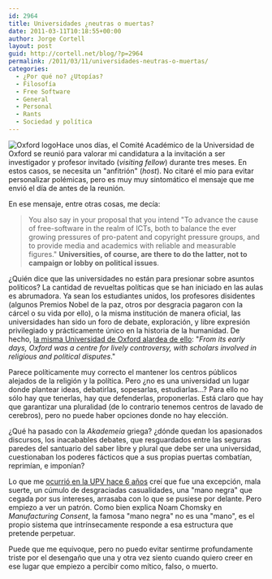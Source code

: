 ```yaml
---
id: 2964
title: Universidades ¿neutras o muertas?
date: 2011-03-11T10:18:55+00:00
author: Jorge Cortell
layout: post
guid: http://cortell.net/blog/?p=2964
permalink: /2011/03/11/universidades-neutras-o-muertas/
categories:
  - ¿Por qué no? ¿Utopías?
  - Filosofí­a
  - Free Software
  - General
  - Personal
  - Rants
  - Sociedad y polí­tica
---
```

 ![Oxford logo](http://www.open.ac.uk/Arts/south-asians-making-britain/pics/ox_small_blue_pos.JPG)Hace unos días, el Comité Académico de la Universidad de Oxford se reunió para valorar mi candidatura a la invitación a ser investigador y profesor invitado (_visiting fellow_) durante tres meses. En estos casos, se necesita un "anfitrión" (_host_). No citaré el mio para evitar personalizar polémicas, pero es muy muy sintomático el mensaje que me envió el día de antes de la reunión.

En ese mensaje, entre otras cosas, me decía:

> You also say in your proposal that you intend "To advance the cause of free-software in the realm of ICTs, both to balance the ever growing pressures of pro-patent and copyright pressure groups, and to provide media and academics with reliable and measurable figures." **Universities, of course, are there to do the latter, not to campaign or lobby on political issues**.

¿Quién dice que las universidades no están para presionar sobre asuntos políticos? La cantidad de revueltas políticas que se han iniciado en las aulas es abrumadora. Ya sean los estudiantes unidos, los profesores disidentes (algunos Premios Nobel de la paz, otros por desgracia pagaron con la cárcel o su vida por ello), o la misma institución de manera oficial, las universidades han sido un foro de debate, exploración, y libre expresión privilegiado y prácticamente único en la historia de la humanidad. De hecho, [la misma Universidad de Oxford alardea de ello](http://www.ox.ac.uk/about_the_university/introducing_oxford/a_brief_history_of_the_university/index.html): "_From its early days, Oxford was a centre for lively controversy, with scholars involved in religious and political disputes_."

Parece políticamente muy correcto el mantener los centros públicos alejados de la religión y la política. Pero ¿no es una universidad un lugar donde plantear ideas, debatirlas, sopesarlas, estudiarlas...? Para ello no sólo hay que tenerlas, hay que defenderlas, proponerlas. Está claro que hay que garantizar una pluralidad (de lo contrario tenemos centros de lavado de cerebros), pero no puede haber opciones donde no hay elección.

¿Qué ha pasado con la _Akademeia_ griega? ¿dónde quedan los apasionados discursos, los inacabables debates, que resguardados entre las seguras paredes del santuario del saber libre y plural que debe ser una universidad, cuestionaban los poderes fácticos que a sus propias puertas combatían, reprimían, e imponían?

Lo que me [ocurrió en la UPV hace 6 años](http://www.elpais.com/articulo/red/Conflicto/UPV/profesor/uso/redes/P2P/elpeputec/20050512elpcibenr_4/Tes) creí que fue una excepción, mala suerte, un cúmulo de desgraciadas casualidades, una "mano negra" que cegada por sus intereses, arrasaba con lo que se pusiese por delante. Pero empiezo a ver un patrón. Como bien explica Noam Chomsky en _Manufacturing Consent_, la famosa "mano negra" no es una "mano", es el propio sistema que intrínsecamente responde a esa estructura que pretende perpetuar.

Puede que me equivoque, pero no puedo evitar sentirme profundamente triste por el desengaño que una y otra vez siento cuando quiero creer en ese lugar que empiezo a percibir como mítico, falso, o muerto.